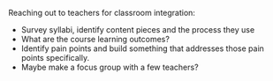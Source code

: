 Reaching out to teachers for classroom integration:

 - Survey syllabi, identify content pieces and the process they use
 - What are the course learning outcomes?
 - Identify pain points and build something that addresses those pain points specifically.
 - Maybe make a focus group with a few teachers?
